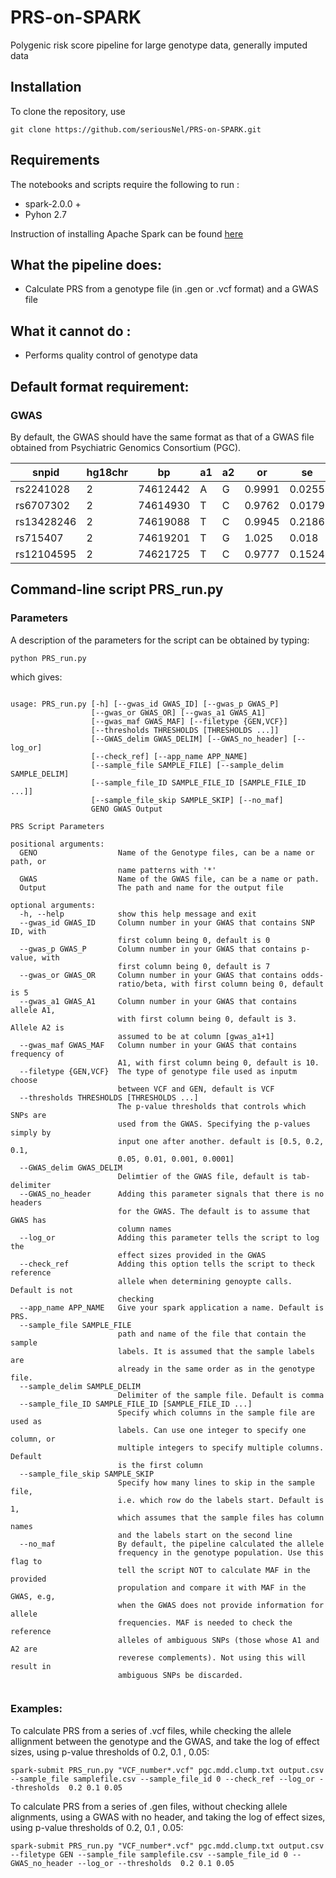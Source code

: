 # PRS-on-SPARK
Polygenic risk score pipeline for large genotype data, generally imputed data

## Installation

To clone the repository, use 
```
git clone https://github.com/seriousNel/PRS-on-SPARK.git
```

## Requirements

The notebooks and scripts require the following to run :

+ spark-2.0.0 +
+ Pyhon 2.7

Instruction of installing Apache Spark can be found [here](https://www.santoshsrinivas.com/installing-apache-spark-on-ubuntu-16-04/)

## What the pipeline does:
+ Calculate PRS from a genotype file (in .gen or .vcf format) and a GWAS file 
## What it cannot do :
+ Performs quality control of genotype data

## Default format requirement:
### GWAS
By default, the GWAS should have the same format as that of a GWAS file obtained from Psychiatric Genomics Consortium (PGC). 

|     snpid|hg18chr|      bp| a1| a2|    or|    se|  pval| info|ngt|    CEUaf |
|----------|-------|--------|---|---|------|------|------|-----|---|----------|
| rs2241028|      2|74612442|  A|  G|0.9991|0.0255|0.9723|0.968|  0| 0.0688073|
| rs6707302|      2|74614930|  T|  C|0.9762|0.0179|0.1779|0.931|  0|   0.87963|
|rs13428246|      2|74619088|  T|  C|0.9945|0.2186|0.9799|0.405|  0|0.00458716|
|  rs715407|      2|74619201|  T|  G| 1.025| 0.018|0.1734|0.947|  0|  0.119266|
|rs12104595|      2|74621725|  T|  C|0.9777|0.1524|0.8823|0.918|  0|0.00458716|



## Command-line script PRS_run.py
### Parameters
A description of the parameters for the script can be obtained by typing: 
```
python PRS_run.py
```
which gives: 

```

usage: PRS_run.py [-h] [--gwas_id GWAS_ID] [--gwas_p GWAS_P]
                  [--gwas_or GWAS_OR] [--gwas_a1 GWAS_A1]
                  [--gwas_maf GWAS_MAF] [--filetype {GEN,VCF}]
                  [--thresholds THRESHOLDS [THRESHOLDS ...]]
                  [--GWAS_delim GWAS_DELIM] [--GWAS_no_header] [--log_or]
                  [--check_ref] [--app_name APP_NAME]
                  [--sample_file SAMPLE_FILE] [--sample_delim SAMPLE_DELIM]
                  [--sample_file_ID SAMPLE_FILE_ID [SAMPLE_FILE_ID ...]]
                  [--sample_file_skip SAMPLE_SKIP] [--no_maf]
                  GENO GWAS Output

PRS Script Parameters

positional arguments:
  GENO                  Name of the Genotype files, can be a name or path, or
                        name patterns with '*'
  GWAS                  Name of the GWAS file, can be a name or path.
  Output                The path and name for the output file

optional arguments:
  -h, --help            show this help message and exit
  --gwas_id GWAS_ID     Column number in your GWAS that contains SNP ID, with
                        first column being 0, default is 0
  --gwas_p GWAS_P       Column number in your GWAS that contains p-value, with
                        first column being 0, default is 7
  --gwas_or GWAS_OR     Column number in your GWAS that contains odds-
                        ratio/beta, with first column being 0, default is 5
  --gwas_a1 GWAS_A1     Column number in your GWAS that contains allele A1,
                        with first column being 0, default is 3. Allele A2 is
                        assumed to be at column [gwas_a1+1]
  --gwas_maf GWAS_MAF   Column number in your GWAS that contains frequency of
                        A1, with first column being 0, default is 10.
  --filetype {GEN,VCF}  The type of genotype file used as inputm choose
                        between VCF and GEN, default is VCF
  --thresholds THRESHOLDS [THRESHOLDS ...]
                        The p-value thresholds that controls which SNPs are
                        used from the GWAS. Specifying the p-values simply by
                        input one after another. default is [0.5, 0.2, 0.1,
                        0.05, 0.01, 0.001, 0.0001]
  --GWAS_delim GWAS_DELIM
                        Delimtier of the GWAS file, default is tab-delimiter
  --GWAS_no_header      Adding this parameter signals that there is no headers
                        for the GWAS. The default is to assume that GWAS has
                        column names
  --log_or              Adding this parameter tells the script to log the
                        effect sizes provided in the GWAS
  --check_ref           Adding this option tells the script to theck reference
                        allele when determining genoypte calls. Default is not
                        checking
  --app_name APP_NAME   Give your spark application a name. Default is PRS.
  --sample_file SAMPLE_FILE
                        path and name of the file that contain the sample
                        labels. It is assumed that the sample labels are
                        already in the same order as in the genotype file.
  --sample_delim SAMPLE_DELIM
                        Delimiter of the sample file. Default is comma
  --sample_file_ID SAMPLE_FILE_ID [SAMPLE_FILE_ID ...]
                        Specify which columns in the sample file are used as
                        labels. Can use one integer to specify one column, or
                        multiple integers to specify multiple columns. Default
                        is the first column
  --sample_file_skip SAMPLE_SKIP
                        Specify how many lines to skip in the sample file,
                        i.e. which row do the labels start. Default is 1,
                        which assumes that the sample files has column names
                        and the labels start on the second line
  --no_maf              By default, the pipeline calculated the allele
                        frequency in the genotype population. Use this flag to
                        tell the script NOT to calculate MAF in the provided
                        propulation and compare it with MAF in the GWAS, e.g,
                        when the GWAS does not provide information for allele
                        frequencies. MAF is needed to check the reference
                        alleles of ambiguous SNPs (those whose A1 and A2 are
                        reverese complements). Not using this will result in
                        ambiguous SNPs be discarded.


```

### Examples:
To calculate PRS from a series of .vcf files, while checking the allele allignment between the genotype and the GWAS, and take the log of effect sizes, using p-value thresholds of 0.2, 0.1 , 0.05:
```
spark-submit PRS_run.py "VCF_number*.vcf" pgc.mdd.clump.txt output.csv --sample_file samplefile.csv --sample_file_id 0 --check_ref --log_or --thresholds  0.2 0.1 0.05
```
To calculate PRS from a series of .gen files, without checking allele alignments, using a GWAS with no header, and taking the log of effect sizes, using p-value thresholds of 0.2, 0.1 , 0.05:

```
spark-submit PRS_run.py "VCF_number*.vcf" pgc.mdd.clump.txt output.csv --filetype GEN --sample_file samplefile.csv --sample_file_id 0 --GWAS_no_header --log_or --thresholds  0.2 0.1 0.05
```

